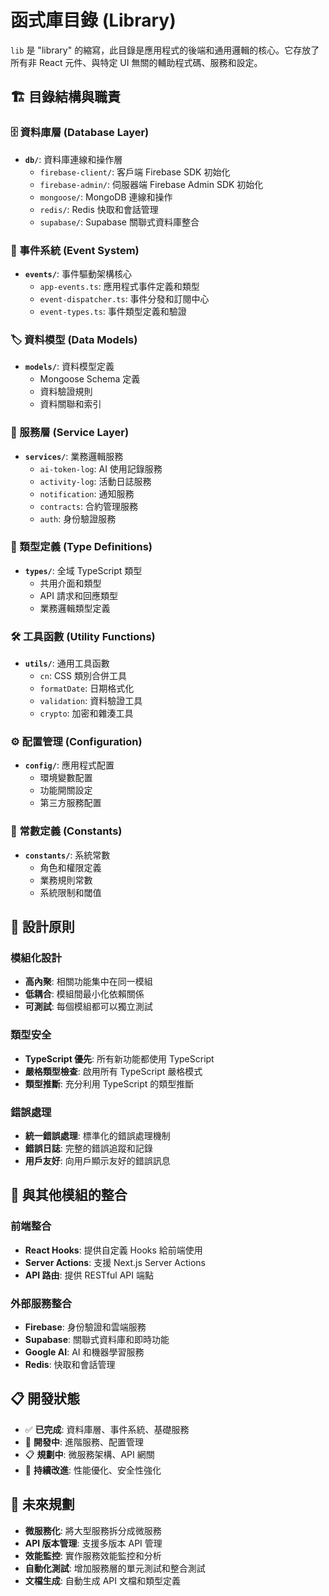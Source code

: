 # 函式庫目錄 (Library)

`lib` 是 "library" 的縮寫，此目錄是應用程式的後端和通用邏輯的核心。它存放了所有非 React 元件、與特定 UI 無關的輔助程式碼、服務和設定。

## 🏗️ 目錄結構與職責

### 🗄️ 資料庫層 (Database Layer)
- **`db/`**: 資料庫連線和操作層
  - `firebase-client/`: 客戶端 Firebase SDK 初始化
  - `firebase-admin/`: 伺服器端 Firebase Admin SDK 初始化
  - `mongoose/`: MongoDB 連線和操作
  - `redis/`: Redis 快取和會話管理
  - `supabase/`: Supabase 關聯式資料庫整合

### 📡 事件系統 (Event System)
- **`events/`**: 事件驅動架構核心
  - `app-events.ts`: 應用程式事件定義和類型
  - `event-dispatcher.ts`: 事件分發和訂閱中心
  - `event-types.ts`: 事件類型定義和驗證

### 🏷️ 資料模型 (Data Models)
- **`models/`**: 資料模型定義
  - Mongoose Schema 定義
  - 資料驗證規則
  - 資料關聯和索引

### 🔧 服務層 (Service Layer)
- **`services/`**: 業務邏輯服務
  - `ai-token-log`: AI 使用記錄服務
  - `activity-log`: 活動日誌服務
  - `notification`: 通知服務
  - `contracts`: 合約管理服務
  - `auth`: 身份驗證服務

### 📝 類型定義 (Type Definitions)
- **`types/`**: 全域 TypeScript 類型
  - 共用介面和類型
  - API 請求和回應類型
  - 業務邏輯類型定義

### 🛠️ 工具函數 (Utility Functions)
- **`utils/`**: 通用工具函數
  - `cn`: CSS 類別合併工具
  - `formatDate`: 日期格式化
  - `validation`: 資料驗證工具
  - `crypto`: 加密和雜湊工具

### ⚙️ 配置管理 (Configuration)
- **`config/`**: 應用程式配置
  - 環境變數配置
  - 功能開關設定
  - 第三方服務配置

### 🔐 常數定義 (Constants)
- **`constants/`**: 系統常數
  - 角色和權限定義
  - 業務規則常數
  - 系統限制和閾值

## 🎯 設計原則

### 模組化設計
- **高內聚**: 相關功能集中在同一模組
- **低耦合**: 模組間最小化依賴關係
- **可測試**: 每個模組都可以獨立測試

### 類型安全
- **TypeScript 優先**: 所有新功能都使用 TypeScript
- **嚴格類型檢查**: 啟用所有 TypeScript 嚴格模式
- **類型推斷**: 充分利用 TypeScript 的類型推斷

### 錯誤處理
- **統一錯誤處理**: 標準化的錯誤處理機制
- **錯誤日誌**: 完整的錯誤追蹤和記錄
- **用戶友好**: 向用戶顯示友好的錯誤訊息

## 🔄 與其他模組的整合

### 前端整合
- **React Hooks**: 提供自定義 Hooks 給前端使用
- **Server Actions**: 支援 Next.js Server Actions
- **API 路由**: 提供 RESTful API 端點

### 外部服務整合
- **Firebase**: 身份驗證和雲端服務
- **Supabase**: 關聯式資料庫和即時功能
- **Google AI**: AI 和機器學習服務
- **Redis**: 快取和會話管理

## 📋 開發狀態

- ✅ **已完成**: 資料庫層、事件系統、基礎服務
- 🚧 **開發中**: 進階服務、配置管理
- 📋 **規劃中**: 微服務架構、API 網關
- 🔄 **持續改進**: 性能優化、安全性強化

## 🚀 未來規劃

- **微服務化**: 將大型服務拆分成微服務
- **API 版本管理**: 支援多版本 API 管理
- **效能監控**: 實作服務效能監控和分析
- **自動化測試**: 增加服務層的單元測試和整合測試
- **文檔生成**: 自動生成 API 文檔和類型定義
